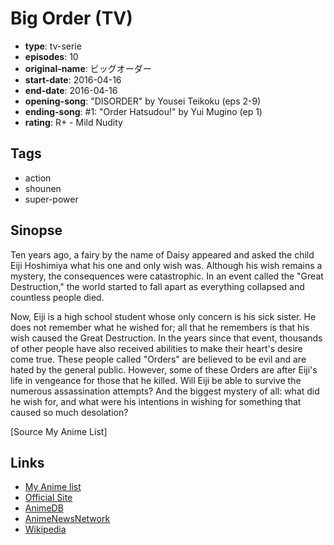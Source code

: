 # Big Order (TV)

-   **type**: tv-serie
-   **episodes**: 10
-   **original-name**: ビッグオーダー
-   **start-date**: 2016-04-16
-   **end-date**: 2016-04-16
-   **opening-song**: "DISORDER" by Yousei Teikoku (eps 2-9)
-   **ending-song**: #1: "Order Hatsudou!" by Yui Mugino (ep 1)
-   **rating**: R+ - Mild Nudity

## Tags

-   action
-   shounen
-   super-power

## Sinopse

Ten years ago, a fairy by the name of Daisy appeared and asked the child Eiji Hoshimiya what his one and only wish was. Although his wish remains a mystery, the consequences were catastrophic. In an event called the "Great Destruction," the world started to fall apart as everything collapsed and countless people died.

Now, Eiji is a high school student whose only concern is his sick sister. He does not remember what he wished for; all that he remembers is that his wish caused the Great Destruction. In the years since that event, thousands of other people have also received abilities to make their heart's desire come true. These people called "Orders" are believed to be evil and are hated by the general public. However, some of these Orders are after Eiji's life in vengeance for those that he killed. Will Eiji be able to survive the numerous assassination attempts? And the biggest mystery of all: what did he wish for, and what were his intentions in wishing for something that caused so much desolation?

[Source My Anime List]

## Links

-   [My Anime list](https://myanimelist.net/anime/31904/Big_Order_TV)
-   [Official Site](http://www.future-diary.tv/bo/)
-   [AnimeDB](http://anidb.info/perl-bin/animedb.pl?show=anime&aid=11724)
-   [AnimeNewsNetwork](http://www.animenewsnetwork.com/encyclopedia/anime.php?id=17750)
-   [Wikipedia](http://ja.wikipedia.org/wiki/%E3%83%93%E3%83%83%E3%82%B0%E3%82%AA%E3%83%BC%E3%83%80%E3%83%BC)
